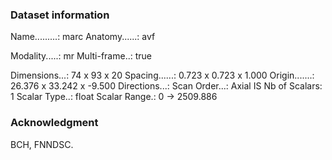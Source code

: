 ### Dataset information

Name.........: marc
Anatomy......: avf

Modality.....: mr
Multi-frame..: true

Dimensions...: 74 x 93 x 20
Spacing......: 0.723 x 0.723 x 1.000
Origin.......: 26.376 x 33.242 x -9.500
Directions...: <to be filled>
Scan Order...: Axial IS
Nb of Scalars: 1
Scalar Type..: float
Scalar Range.: 0 -> 2509.886

### Acknowledgment
BCH, FNNDSC.

